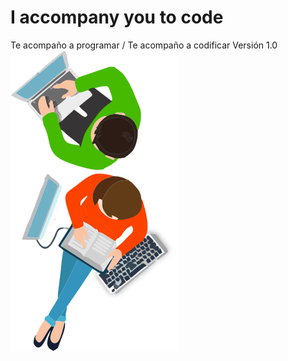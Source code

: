 # I accompany you to code
Te acompaño a programar / Te acompaño a codificar
Versión 1.0
![Imagen](https://github.com/joellerena/I_accompany_you_to_code/blob/master/images/MEDs.png)
